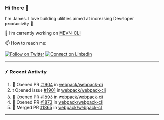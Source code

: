 ### Hi there 👋

I'm James. I love building utilities aimed at increasing Developer productivity :raised_hands: 

🔭 I’m currently working on [MEVN-CLI](https://github.com/madlabsinc/mevn-cli)

📫 How to reach me:

[![Follow on Twitter](https://img.shields.io/badge/--twitter?label=Twitter&logo=Twitter&style=social)](https://twitter.com/james_madhacks) [![Connect on LinkedIn](https://img.shields.io/badge/--linkedin?label=LinkedIn&logo=LinkedIn&style=social)](https://www.linkedin.com/in/jamesgeorge007)

---

### :zap: Recent Activity

<!--START_SECTION:activity-->
1. 💪 Opened PR [#1904](https://github.com/webpack/webpack-cli/pull/1904) in [webpack/webpack-cli](https://github.com/webpack/webpack-cli)
2. ❗️ Opened issue [#1901](https://github.com/webpack/webpack-cli/issues/1901) in [webpack/webpack-cli](https://github.com/webpack/webpack-cli)
3. 💪 Opened PR [#1893](https://github.com/webpack/webpack-cli/pull/1893) in [webpack/webpack-cli](https://github.com/webpack/webpack-cli)
4. 💪 Opened PR [#1873](https://github.com/webpack/webpack-cli/pull/1873) in [webpack/webpack-cli](https://github.com/webpack/webpack-cli)
5. 🎉 Merged PR [#1865](https://github.com/webpack/webpack-cli/pull/1865) in [webpack/webpack-cli](https://github.com/webpack/webpack-cli)
<!--END_SECTION:activity-->

---

<!--
**jamesgeorge007/jamesgeorge007** is a ✨ _special_ ✨ repository because its `README.md` (this file) appears on your GitHub profile.

Here are some ideas to get you started:

- 🌱 I’m currently learning ...
- 👯 I’m looking to collaborate on ...
- 🤔 I’m looking for help with ...
- 💬 Ask me about ...
- 😄 Pronouns: ...
- ⚡ Fun fact: ...
-->
